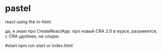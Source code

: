 # pastel

react using the in-html.

да, я знаю про CreateReactApp. 
про новый CRA 2.0 в курсе,
разумеется, с CRA удобнее, не спорю.


#start
npm run start
or 
index.html
